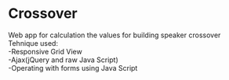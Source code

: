 <h1>Crossover</h1>
Web app for calculation the values for building speaker crossover </br> 
Tehnique used: <br/>
  -Responsive Grid View <br/>
  -Ajax(jQuery and raw Java Script) <br/>
  -Operating with forms using Java Script <br/>
